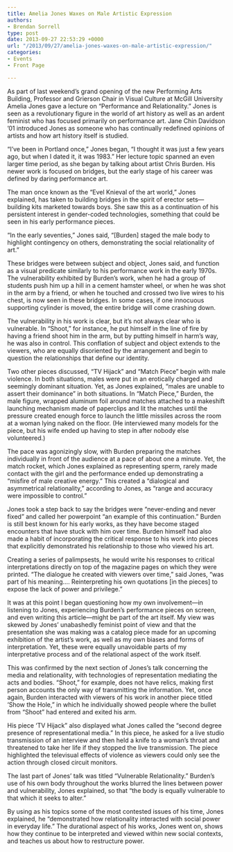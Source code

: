 ```yaml
---
title: Amelia Jones Waxes on Male Artistic Expression
authors:
- Brendan Sorrell
type: post
date: 2013-09-27 22:53:29 +0000
url: "/2013/09/27/amelia-jones-waxes-on-male-artistic-expression/"
categories:
- Events
- Front Page

---
```

As part of last weekend’s grand opening of the new Performing Arts Building, Professor and Grierson Chair in Visual Culture at McGill University Amelia Jones gave a lecture on “Performance and Relationality.” Jones is seen as a revolutionary figure in the world of art history as well as an ardent feminist who has focused primarily on performance art. Jane Chin Davidson ’01 introduced Jones as someone who has continually redefined opinions of artists and how art history itself is studied.

“I’ve been in Portland once,” Jones began, “I thought it was just a few years ago, but when I dated it, it was 1983.” Her lecture topic spanned an even larger time period, as she began by talking about artist Chris Burden. His newer work is focused on bridges, but the early stage of his career was defined by daring performance art.

The man once known as the “Evel Knieval of the art world,” Jones explained, has taken to building bridges in the spirit of erector sets—building kits marketed towards boys. She saw this as a continuation of his persistent interest in gender-coded technologies, something that could be seen in his early performance pieces.

“In the early seventies,” Jones said, “[Burden] staged the male body to highlight contingency on others, demonstrating the social relationality of art.”

These bridges were between subject and object, Jones said, and function as a visual predicate similarly to his performance work in the early 1970s. The vulnerability exhibited by Burden’s work, when he had a group of students push him up a hill in a cement hamster wheel, or when he was shot in the arm by a friend, or when he touched and crossed two live wires to his chest, is now seen in these bridges. In some cases, if one innocuous supporting cylinder is moved, the entire bridge will come crashing down.

The vulnerability in his work is clear, but it’s not always clear who is vulnerable. In “Shoot,” for instance, he put himself in the line of fire by having a friend shoot him in the arm, but by putting himself in harm’s way, he was also in control. This conflation of subject and object extends to the viewers, who are equally disoriented by the arrangement and begin to question the relationships that define our identity.

Two other pieces discussed, “TV Hijack” and “Match Piece” begin with male violence. In both situations, males were put in an erotically charged and seemingly dominant situation. Yet, as Jones explained, “males are unable to assert their dominance” in both situations. In “Match Piece,” Burden, the male figure, wrapped aluminum foil around matches attached to a makeshift launching mechanism made of paperclips and lit the matches until the pressure created enough force to launch the little missiles across the room at a woman lying naked on the floor. (He interviewed many models for the piece, but his wife ended up having to step in after nobody else volunteered.)

The pace was agonizingly slow, with Burden preparing the matches individually in front of the audience at a pace of about one a minute. Yet, the match rocket, which Jones explained as representing sperm, rarely made contact with the girl and the performance ended up demonstrating a “misfire of male creative energy.” This created a “dialogical and asymmetrical relationality,” according to Jones, as “range and accuracy were impossible to control.”

Jones took a step back to say the bridges were “never-ending and never fixed” and called her powerpoint “an example of this continuation.” Burden is still best known for his early works, as they have become staged encounters that have stuck with him over time. Burden himself had also made a habit of incorporating the critical response to his work into pieces that explicitly demonstrated his relationship to those who viewed his art.

Creating a series of palimpsests, he would write his responses to critical interpretations directly on top of the magazine pages on which they were printed. “The dialogue he created with viewers over time,” said Jones, “was part of his meaning…. Reinterpreting his own quotations [in the pieces] to expose the lack of power and privilege.”

It was at this point I began questioning how my own involvement—in listening to Jones, experiencing Burden’s performance pieces on screen, and even writing this article—might be part of the art itself. My view was skewed by Jones’ unabashedly feminist point of view and that the presentation she was making was a catalog piece made for an upcoming exhibition of the artist’s work, as well as my own biases and forms of interpretation. Yet, these were equally unavoidable parts of my interpretative process and of the relational aspect of the work itself.

This was confirmed by the next section of Jones’s talk concerning the media and relationality, with technologies of representation mediating the acts and bodies. “Shoot,” for example, does not have relics, making first person accounts the only way of transmitting the information. Yet, once again, Burden interacted with viewers of his work in another piece titled ‘Show the Hole,” in which he individually showed people where the bullet from “Shoot” had entered and exited his arm.

His piece ‘TV Hijack” also displayed what Jones called the “second degree presence of representational media.” In this piece, he asked for a live studio transmission of an interview and then held a knife to a woman’s throat and threatened to take her life if they stopped the live transmission. The piece highlighted the televisual effects of violence as viewers could only see the action through closed circuit monitors.

The last part of Jones’ talk was titled “Vulnerable Relationality.” Burden’s use of his own body throughout the works blurred the lines between power and vulnerability, Jones explained, so that “the body is equally vulnerable to that which it seeks to alter.”

By using as his topics some of the most contested issues of his time, Jones explained, he “demonstrated how relationality interacted with social power in everyday life.” The durational aspect of his works, Jones went on, shows how they continue to be interpreted and viewed within new social contexts, and teaches us about how to restructure power.